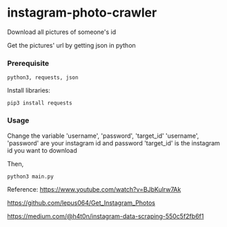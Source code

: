 # instagram-photo-crawler
Download all pictures of someone's id

Get the pictures' url by getting json in python

### Prerequisite

```
python3, requests, json
```

Install libraries:

```
pip3 install requests
```

### Usage

Change the variable 'username', 'password', 'target_id'
'username', 'password' are your instagram id and password
'target_id' is the instagram id you want to download

Then,

```
python3 main.py
```


Reference:
https://www.youtube.com/watch?v=BJbKulrw7Ak

https://github.com/lepus064/Get_Instagram_Photos

https://medium.com/@h4t0n/instagram-data-scraping-550c5f2fb6f1
